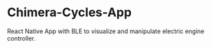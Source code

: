 # Chimera-Cycles-App
React Native App with BLE to visualize and manipulate electric engine controller.

